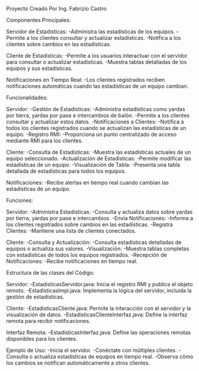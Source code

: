 Proyecto Creado Por Ing. Fabrizio Castro

Componentes Principales:

Servidor de Estadísticas:
-Administra las estadísticas de los equipos.
-Permite a los clientes consultar y actualizar estadísticas.
-Notifica a los clientes sobre cambios en las estadísticas.

Cliente de Estadísticas:
-Permite a los usuarios interactuar con el servidor para consultar o actualizar estadísticas.
-Muestra tablas detalladas de los equipos y sus estadísticas.

Notificaciones en Tiempo Real:
-Los clientes registrados reciben notificaciones automáticas cuando las estadísticas de un equipo cambian.

Funcionalidades:

Servidor:
-Gestión de Estadísticas:
-Administra estadísticas como yardas por tierra, yardas por pase e intercambios de balón.
-Permite a los clientes consultar y actualizar estos datos.
-Notificaciones a Clientes:
-Notifica a todos los clientes registrados cuando se actualizan las estadísticas de un equipo.
-Registro RMI:
-Proporciona un punto centralizado de acceso mediante RMI para los clientes.

Cliente:
-Consulta de Estadísticas:
-Muestra las estadísticas actuales de un equipo seleccionado.
-Actualización de Estadísticas:
-Permite modificar las estadísticas de un equipo.
-Visualización de Tabla:
-Presenta una tabla detallada de estadísticas para todos los equipos.

Notificaciones:
-Recibe alertas en tiempo real cuando cambian las estadísticas de un equipo.

Funciones:

Servidor:
-Administra Estadísticas:
-Consulta y actualiza datos sobre yardas por tierra, yardas por pase e intercambios.
-Envía Notificaciones:
-Informa a los clientes registrados sobre cambios en las estadísticas.
-Registra Clientes:
-Mantiene una lista de clientes conectados.

Cliente:
-Consulta y Actualización:
-Consulta estadísticas detalladas de equipos o actualiza sus valores.
-Visualización:
-Muestra tablas completas con estadísticas de todos los equipos registrados.
-Recepción de Notificaciones:
-Recibe notificaciones en tiempo real.

Estructura de las clases del Código:

Servidor:
-EstadisticasServidor.java: Inicia el registro RMI y publica el objeto remoto.
-EstadisticasImpl.java: Implementa la lógica del servidor, incluida la gestión de estadísticas.

Cliente:
-EstadisticasCliente.java: Permite la interacción con el servidor y la visualización de datos.
-EstadisticasClienteInterfaz.java: Define la interfaz remota para recibir notificaciones.

Interfaz Remota:
-EstadisticasInterfaz.java: Define las operaciones remotas disponibles para los clientes.

Ejemplo de Uso:
-Inicia el servidor.
-Conéctate con múltiples clientes.
-Consulta o actualiza estadísticas de equipos en tiempo real.
-Observa cómo los cambios se notifican automáticamente a otros clientes.
